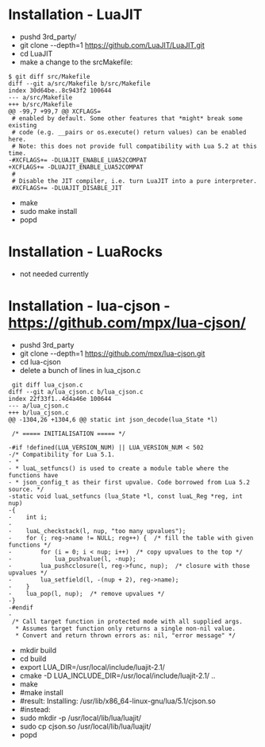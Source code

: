 # Installation - LuaJIT

* pushd 3rd_party/
* git clone --depth=1 https://github.com/LuaJIT/LuaJIT.git
* cd LuaJIT
* make a change to the srcMakefile:

```
$ git diff src/Makefile
diff --git a/src/Makefile b/src/Makefile
index 30d64be..8c943f2 100644
--- a/src/Makefile
+++ b/src/Makefile
@@ -99,7 +99,7 @@ XCFLAGS=
 # enabled by default. Some other features that *might* break some existing
 # code (e.g. __pairs or os.execute() return values) can be enabled here.
 # Note: this does not provide full compatibility with Lua 5.2 at this time.
-#XCFLAGS+= -DLUAJIT_ENABLE_LUA52COMPAT
+XCFLAGS+= -DLUAJIT_ENABLE_LUA52COMPAT
 #
 # Disable the JIT compiler, i.e. turn LuaJIT into a pure interpreter.
 #XCFLAGS+= -DLUAJIT_DISABLE_JIT
``` 
* make 
* sudo make install
* popd

# Installation - LuaRocks

* not needed currently

# Installation - lua-cjson - https://github.com/mpx/lua-cjson/

* pushd 3rd_party
* git clone --depth=1 https://github.com/mpx/lua-cjson.git
* cd lua-cjson
* delete a bunch of lines in lua_cjson.c

```
 git diff lua_cjson.c
diff --git a/lua_cjson.c b/lua_cjson.c
index 22f33f1..4d4a46e 100644
--- a/lua_cjson.c
+++ b/lua_cjson.c
@@ -1304,26 +1304,6 @@ static int json_decode(lua_State *l)

 /* ===== INITIALISATION ===== */

-#if !defined(LUA_VERSION_NUM) || LUA_VERSION_NUM < 502
-/* Compatibility for Lua 5.1.
- *
- * luaL_setfuncs() is used to create a module table where the functions have
- * json_config_t as their first upvalue. Code borrowed from Lua 5.2 source. */
-static void luaL_setfuncs (lua_State *l, const luaL_Reg *reg, int nup)
-{
-    int i;
-
-    luaL_checkstack(l, nup, "too many upvalues");
-    for (; reg->name != NULL; reg++) {  /* fill the table with given functions */
-        for (i = 0; i < nup; i++)  /* copy upvalues to the top */
-            lua_pushvalue(l, -nup);
-        lua_pushcclosure(l, reg->func, nup);  /* closure with those upvalues */
-        lua_setfield(l, -(nup + 2), reg->name);
-    }
-    lua_pop(l, nup);  /* remove upvalues */
-}
-#endif
-
 /* Call target function in protected mode with all supplied args.
  * Assumes target function only returns a single non-nil value.
  * Convert and return thrown errors as: nil, "error message" */
```

* mkdir build
* cd build
* export LUA_DIR=/usr/local/include/luajit-2.1/
* cmake -D LUA_INCLUDE_DIR=/usr/local/include/luajit-2.1/  ..
* make 
* #make install
* #result: Installing: /usr/lib/x86_64-linux-gnu/lua/5.1/cjson.so
* #instead:
* sudo mkdir -p /usr/local/lib/lua/luajit/
* sudo cp cjson.so /usr/local/lib/lua/luajit/
* popd

